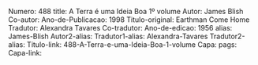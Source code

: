 Numero: 488
title: A Terra é uma Ideia Boa 1º volume
Autor: James Blish
Co-autor: 
Ano-de-Publicacao: 1998
Titulo-original: Earthman Come Home
Tradutor: Alexandra Tavares
Co-tradutor: 
Ano-de-edicao: 1956
alias: James-Blish
Autor2-alias: 
Tradutor1-alias: Alexandra-Tavares
Tradutor2-alias: 
Titulo-link: 488-A-Terra-e-uma-Ideia-Boa-1-volume
Capa: 
pags: 
Capa-link: 